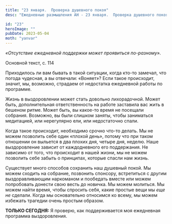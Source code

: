 ```yaml
---
title: "23 января.  Проверка душевного покоя"
desc: "Ежедневные размышления АН - 23 января.  Проверка душевного покоя"

id: "23"
heroImage: ""
pubDate: 2023-05-04
moth: "yanvar"
---
```


_«Отсутствие ежедневной поддержки может проявиться по-разному»._

Основной текст, с. 114

Приходилось ли вам бывать в такой ситуации, когда кто-то замечал, что погода
чудесная, а вы отвечали: «Воняет»? Если такое происходит, значит, мы,
возможно, страдаем от недостатка ежедневной работы по программе.

Жизнь в выздоровлении может стать довольно лихорадочной. Может быть,
дополнительная ответственность на работе заставила вас жить в бешеном ритме.
Может быть, вы какое-то время не посещали собрания. Возможно, вы были слишком
заняты, чтобы заниматься медитацией, или нерегулярно ели, или недостаточно
спали.

Когда такое происходит, необходимо срочно что-то делать. Мы не можем позволить
себе один «плохой день», потому что при таком отношении он выльется в два
плохих дня, четыре дня, неделю. Наше выздоровление зависит от каждодневного
его поддержания. Не зависимо от того, что происходит в нашей жизни, мы не
можем позволить себе забыть о принципах, которые спасли нам жизнь.

Существует много способов сохранить наш душевный покой. Мы можем сходить на
собрание, позвонить спонсору, встретиться с другим выздоравливающим наркоманом
и пообедать вместе или можем попробовать донести свою весть до новичка. Мы
можем молиться. Мы можем найти время, чтобы спросить себя, какие простые вещи
мы _еще не_ сделали. Когда мы основательно относимся ко всему, мы можем
избежать трагедии очень простым образом.

**ТОЛЬКО СЕГОДНЯ:** Я проверю, как поддерживается моя ежедневная программа
выздоровления.
